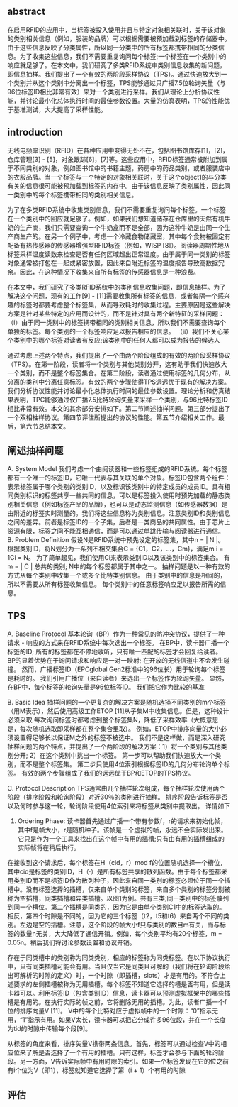 ## abstract
在启用RFID的应用中，当标签被投入使用并且与特定对象相关联时，关于该对象的类别相关信息（例如，服装的品牌）可以根据需要被预加载到标签的存储器中。由于这些信息反映了分类属性，所以同一分类中的所有标签都携带相同的分类信息。为了收集这些信息，我们不需要重复询问每个标签;一个标签在一个类别中的响应就足够了。在本文中，我们研究了多类RFID系统中类别信息收集的新问题，即信息抽样。我们提出了一个有效的两阶段采样协议（TPS）。通过快速放大到一个类别并从这个类别中分离出一个标签，TPS能够通过只广播7.5位轮询矢量（与96位标签ID相比非常有效）来对一个类别进行采样。我们从理论上分析协议性能，并讨论最小化总体执行时间的最佳参数设置。大量的仿真表明，TPS的性能优于基准测试，大大提高了采样性能。

## introduction
无线电频率识别（RFID）在各种应用中变得无处不在，包括图书馆库存[1]，[2]，仓库管理[3] - [5]，对象跟踪[6]，[7]等。这些应用中，RFID标签通常被附加到属于不同类别的对象，例如图书馆中的书籍主题，药房中的药品类别，或者服装店中的衣服品牌。当一个标签与一个特定的对象相关联时，关于这个object1的与分类有关的信息很可能被预加载到标签的内存中。由于该信息反映了类别属性，因此同一类别中的每个标签携带相同的类别相关信息。

为了在多类RFID系统中收集类别信息，我们不需要重复询问每个标签。一个标签在一个类别中的回应就足够了。例如，如果我们想知道储存在仓库里的天然有机牛奶的生产商，我们只需要查询一个牛奶盒而不是全部，因为这种牛奶是由同一个生产商生产的。在另一个例子中，考虑一个冷藏食物储藏室，其中每个食物被固定有配备有热传感器的传感器增强型RFID标签（例如，WISP [8]）。阅读器周期性地从标签采样温度读数来检查是否有任何区域超出正常温度。由于属于同一类别的标签对象通常被打包在一起或紧密放置，因此来自附近标签的温度报告导致高数据冗余。因此，在这种情况下收集来自所有标签的传感器信息是一种浪费。

在本文中，我们研究了多类RFID系统中的类别信息收集问题，即信息抽样。为了解决这个问题，现有的工作[9] - [11]需要收集所有标签的信息，或者每隔一个感兴趣的标签时都要考虑整个标签集，从而导致耗时的收集过程。主要原因是这些解决方案是针对某些特定的应用而设计的，而不是针对具有两个新特征的采样问题：（i）由于同一类别中的标签携带相同的类别相关信息，所以我们不需要查询每个单独的标签。每个类别的一个标签响应足以报告相应的信息。 （ii）我们不关心某个类别中的哪个标签对读者有反应;该类别中的任何人都可以成为报告的候选人

通过考虑上述两个特点，我们提出了一个由两个阶段组成的有效的两阶段采样协议（TPS）。在第一阶段，读者将一个类别与其他类别分开，这有助于我们快速放大一个类别，而不是整个标签集合。在第二阶段，读者通过使用标签的几何分布，从分离的类别中分离任意标签。有效的两个步骤使得TPS远远优于现有的解决方案。我们分析协议性能并讨论最小化总体执行时间的最佳参数设置。理论分析和仿真结果表明，TPC能够通过仅广播7.5比特轮询矢量来采样一个类别，与96比特标签ID相比非常有效。本文的其余部分安排如下。第二节阐述抽样问题。第三部分提出了一个双相抽样协议。第四节评估所提出的协议的性能。第五节介绍相关工作。最后，第六节总结本文。

## 阐述抽样问题
A. System Model
我们考虑一个由阅读器和一些标签组成的RFID系统。每个标签都有一个唯一的标签ID，它唯一代表与其关联的单个对象。标签ID包含两个组件：表示标签属于哪个类别的类别ID，以及标识该类别中的特定成员的成员ID。具有相同类别标识的标签共享一些共同的信息，可以是标签投入使用时预先加载的静态类别相关信息（例如标签产品的品牌），也可以是动态监测信息（如传感器数据）是由附近的标签实时测量的。我们将这些信息称为类别信息。注意类别ID和类别信息之间的差异。前者是标签ID的一个子集，后者是一类商品的共同属性。由于芯片上资源有限，标签之间不能互相通信，而是可以通过单跳传输与阅读器进行通信。
B. Problem Definition
假设N是RFID系统中预先设定的标签集，其中n = | N |。 根据类别ID，将N划分为一系列不相交集合C = {C1，C2，...，Cm}，满足m i = 1Ci = N。 为了简单起见，我们使用Ci来表示类别ID以及该类别中的标签集合。 有m = | C | 总共的类别; N中的每个标签都属于其中之一。 抽样问题是以一种有效的方式从每个类别中收集一个或多个比特类别信息。 由于类别中的信息是相同的，所以不需要从所有标签收集信息。 每个类别中的任意标签响应足以报告所需的信息。
## TPS
A. Baseline Protocol
基本轮询（BP）作为一种常见的防冲突协议，提供了一种请求 - 响应的方式来在RFID系统中每次选出一个标签。 在BP中，读卡器广播一个标签的ID; 所有的标签都在不停地收听，只有唯一匹配的标签才会回复给读者。 BP的显着优势在于询问请求和响应是一对一映射; 在开放的无线信道中不会发生碰撞。 然而，广播标签ID（EPCglobal Gen2标准中的96位长）用于轮询每个标签是耗时的。 我们引用广播位（来自读者）来选出一个标签作为轮询矢量。 显然，在BP中，每个标签的轮询矢量是96位标签ID。 我们把它作为比较的基准

B. Basic Idea
抽样问题的一个更复杂的解决方案是随机选择不同类别的m个标签（用M表示），然后使用高级工作ETOP [11]从子集M中收集信息。但是，这种设计必须采取 每次询问标签时都考虑到整个标签集N，降低了采样效率（大概意思是，每次随机选取即采样都在整个集合里取）。 例如，ETOP中排序向量的大小必须设置得足够长以保证M之外的标签不被选中。 我们不是这样做，而是深入研究抽样问题的两个特点，并提出了一个两阶段的解决方案：1）将一个类别与其他类别分开; 2）在这个类别中挑出一个标签。 第一步可以帮助我们快速放大一个类别，而不是整个标签集。 第二步只使用4位索引根据标签ID的几何分布轮询单个标签。 有效的两个步骤组成了我们的远远优于BP和ETOP的TPS协议。

C. Protocol Description
TPS通常由几个抽样轮次组成，每个抽样轮次使用两个阶段（排序阶段和轮询阶段）对近30％的类别进行抽样。 排序阶段告诉标签是否以及何时参与这一轮，轮询阶段使用4位索引来将标签从类别中提取出。 详情如下

1) Ordering Phase:
读卡器首先通过广播一个带有参数f，r的请求来初始化帧，其中f是帧大小，r是随机种子。该帧是一个虚拟的帧，永远不会实际发出来。它只是作为一个工具来找出在这个帧中有用的插槽;只有由有用的插槽组成的实际帧将在稍后执行。

在接收到这个请求后，每个标签在H（cid，r）mod f的位置随机选择一个槽位，其中cid是标签的类别ID，H（·）是所有标签共享的散列函数。由于每个标签都采用类别ID而不是标签ID作为散列种子，因此来自同一类别的标签必须位于同一个插槽中。没有标签选择的插槽，仅来自单个类别的标签，来自多个类别的标签分别被称为空插槽，同类插槽和异类插槽。以图1为例。共有三类;同一类别中的标签散列到同一个槽位。第二个插槽是同类的，因为它是由单个类别C1中的标签选取的。相反，第四个时隙是不同的，因为它的三个标签（t2，t5和t6）来自两个不同的类别。左边是空的插槽。注意，这个阶段的帧大小f只与类别的数目m有关，而与标签的数量n无关，大大降低了通信开销。例如，每个类别平均有20个标签，m = 0.05n。稍后我们将讨论参数设置和协议开销。

存在于同类槽中的类别称为同类类别，相应的标签称为同类标签。在以下协议执行中，只有同类插槽可能会有用。当且仅当它是同类且可解的（我们将在轮询阶段给出可解析的时隙的定义）时，一个时隙（即插槽，slots）才是有用的。不符合上述要求的左侧插槽被称为无用插槽。每个标签不知道它选择的槽是否有用，但是读卡器可以。利用标签ID（包含类别ID）信息，读卡器可以预测虚拟框架中的哪些插槽是有用的。在执行实际的帧之前，它将删除无用的插槽。为此，读者广播一个f位的排序向量V [11]。 V中的每个比特对应于虚拟帧中的一个时隙：“0”指示无用，“1”指示有用。如果V太长，读卡器可以把它分成许多96位段，并在一个长度为tid的时隙中传输每个段[9]。

从标签的角度来看，排序矢量V携带两条信息。首先，标签可以通过检查V中的相应位来了解是否选择了一个有用的插槽。只有这样，标签才会参与下面的轮询阶段。另一方面，V告诉实际帧中有用时隙的索引。如果一个标签发现在它的位之前有i个位为V（即1），标签就知道它选择了第（i + 1）个有用的时隙

## 评估
